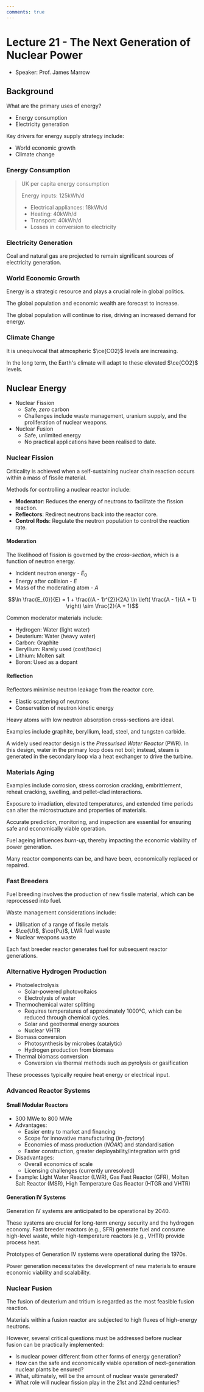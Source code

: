 ```yaml
---
comments: true
---
```


# Lecture 21 - The Next Generation of Nuclear Power

- Speaker: Prof. James Marrow

## Background

What are the primary uses of energy?

- Energy consumption
- Electricity generation

Key drivers for energy supply strategy include:

- World economic growth
- Climate change

### Energy Consumption

> UK per capita energy consumption
>
> Energy inputs: $125 \text{kWh}/\text{d}$
>
> - Electrical appliances: $18 \text{kWh}/\text{d}$
> - Heating: $40 \text{kWh}/\text{d}$
> - Transport: $40 \text{kWh}/\text{d}$
> - Losses in conversion to electricity

### Electricity Generation

Coal and natural gas are projected to remain significant sources of electricity generation.

### World Economic Growth

Energy is a strategic resource and plays a crucial role in global politics.

The global population and economic wealth are forecast to increase.

The global population will continue to rise, driving an increased demand for energy.

### Climate Change

It is unequivocal that atmospheric $\ce{CO2}$ levels are increasing.

In the long term, the Earth's climate will adapt to these elevated $\ce{CO2}$ levels.

## Nuclear Energy

- Nuclear Fission
  - Safe, *zero* carbon
  - Challenges include waste management, uranium supply, and the proliferation of nuclear weapons.
- Nuclear Fusion
  - Safe, unlimited energy
  - No practical applications have been realised to date.

### Nuclear Fission

Criticality is achieved when a self-sustaining nuclear chain reaction occurs within a mass of fissile material.

Methods for controlling a nuclear reactor include:

- **Moderator**: Reduces the energy of neutrons to facilitate the fission reaction.
- **Reflectors**: Redirect neutrons back into the reactor core.
- **Control Rods**: Regulate the neutron population to control the reaction rate.

#### Moderation

The likelihood of fission is governed by the *cross-section*, which is a function of neutron energy.

- Incident neutron energy - $E_{0}$
- Energy after collision - $E$
- Mass of the moderating atom - $A$

$$\ln \frac{E_{0}}{E} = 1 + \frac{(A - 1)^{2}}{2A} \ln \left( \frac{A - 1}{A + 1} \right) \sim \frac{2}{A + 1}$$

Common moderator materials include:

- Hydrogen: Water (light water)
- Deuterium: Water (heavy water)
- Carbon: Graphite
- Beryllium: Rarely used (cost/toxic)
- Lithium: Molten salt
- Boron: Used as a dopant

#### Reflection

Reflectors minimise neutron leakage from the reactor core.

- Elastic scattering of neutrons
- Conservation of neutron kinetic energy

Heavy atoms with low neutron absorption cross-sections are ideal.

Examples include graphite, beryllium, lead, steel, and tungsten carbide.

A widely used reactor design is the *Pressurised Water Reactor* (PWR). In this design, water in the primary loop does not boil; instead, steam is generated in the secondary loop via a heat exchanger to drive the turbine.

### Materials Aging

Examples include corrosion, stress corrosion cracking, embrittlement, reheat cracking, swelling, and pellet-clad interactions.

Exposure to irradiation, elevated temperatures, and extended time periods can alter the microstructure and properties of materials.

Accurate prediction, monitoring, and inspection are essential for ensuring safe and economically viable operation.

Fuel ageing influences *burn-up*, thereby impacting the economic viability of power generation.

Many reactor components can be, and have been, economically replaced or repaired.

### Fast Breeders

Fuel breeding involves the production of new fissile material, which can be reprocessed into fuel.

Waste management considerations include:

- Utilisation of a range of fissile metals
- $\ce{U}$, $\ce{Pu}$, LWR fuel waste
- Nuclear weapons waste

Each fast breeder reactor generates fuel for subsequent reactor generations.

### Alternative Hydrogen Production

- Photoelectrolysis
  - Solar-powered photovoltaics
  - Electrolysis of water
- Thermochemical water splitting
  - Requires temperatures of approximately 1000℃, which can be reduced through chemical cycles.
  - Solar and geothermal energy sources
  - Nuclear VHTR
- Biomass conversion
  - Photosynthesis by microbes (catalytic)
  - Hydrogen production from biomass
- Thermal biomass conversion
  - Conversion via thermal methods such as pyrolysis or gasification

These processes typically require heat energy or electrical input.

### Advanced Reactor Systems

#### Small Modular Reactors

- 300 MWe to 800 MWe
- Advantages:
  - Easier entry to market and financing
  - Scope for innovative manufacturing (*in-factory*)
  - Economies of mass production (*NOAK*) and standardisation
  - Faster construction, greater deployability/integration with grid
- Disadvantages:
  - Overall economics of scale
  - Licensing challenges (currently unresolved)
- Example: Light Water Reactor (LWR), Gas Fast Reactor (GFR), Molten Salt Reactor (MSR), High Temperature Gas Reactor (HTGR and VHTR)

#### Generation IV Systems

Generation IV systems are anticipated to be operational by 2040.

These systems are crucial for long-term energy security and the hydrogen economy. Fast breeder reactors (e.g., SFR) generate fuel and consume high-level waste, while high-temperature reactors (e.g., VHTR) provide process heat.

Prototypes of Generation IV systems were operational during the 1970s.

Power generation necessitates the development of new materials to ensure economic viability and scalability.

### Nuclear Fusion

The fusion of deuterium and tritium is regarded as the most feasible fusion reaction.

Materials within a fusion reactor are subjected to high fluxes of high-energy neutrons.

However, several critical questions must be addressed before nuclear fusion can be practically implemented:

- Is nuclear power different from other forms of energy generation?
- How can the safe and economically viable operation of next-generation nuclear plants be ensured?
- What, ultimately, will be the amount of nuclear waste generated?
- What role will nuclear fission play in the 21st and 22nd centuries?
